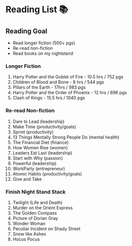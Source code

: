 # Reading List :books:

## Reading Goal 
- Read longer fiction (500+ pgs)
- Re-read non-fiction 
- Read books on my nightstand

### Longer Fiction
1. Harry Potter and the Goblet of Fire - 10.5 hrs / 752 pgs
2. Children of Blood and Bone - 8 hrs / 544 pgs
3. Pillars of the Earth - 17hrs / 983 pgs
4. Harry Potter and the Order of Phoenix - 12 hrs / 896 pgs
5. Clash of Kings - 15.5 hrs / 1040 pgs

### Re-read Non-fiction
1. Dare to Lead (leadership)
2. Make Time (productivity/goals)
3. Sprint (productivity)
4. 13 Things Mentally Strong People Do (mental health)
5. The Financial Diet (finance)
6. How Women Rise (women)
7. Leaders Eat Last (leadership)
8. Start with Why (passion)
9. Powerful (leadership)
10. WorkParty (entrepreneur)
11. Atomic Habits (productivity/goals)
12. Give and Take

### Finish Night Stand Stack
1. Twilight (Life and Death)
2. Murder on the Orient Express
3. The Golden Compass
4. Picture of Dorian Gray 
5. Wonder Woman
6. Peculiar Incident on Shady Street
7. Snow like Ashes 
8. Hocus Pocus


